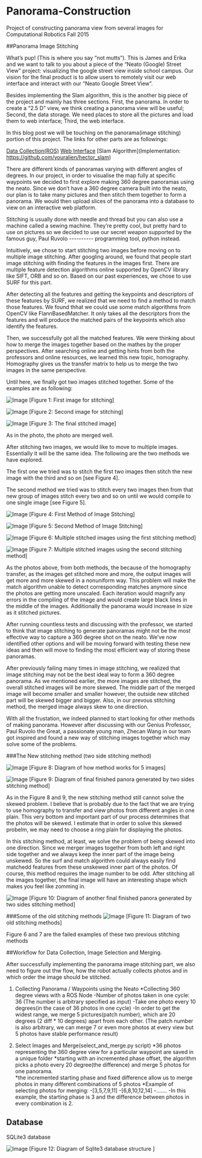 # Panorama-Construction
Project of constructing panorama view from several images for Computational Robotics Fall 2015



##Panorama Image Stitching


What’s pup! (This is where you say “not mutts”). This is James and Erika and we want to talk to you about a piece of the “Neato (Google) Street View” project: visualizing the google street view inside school campus. Our vision for the final product is to allow users to remotely visit our web interface and interact with our “Neato Google Street View”. 
    
Besides implementing the Slam algorithm, this is the another big piece of the project and mainly has three sections. First, the panorama. In order to create a “2.5 D” view, we think creating a panorama view will be useful; Second, the data storage. We need places to store all the pictures and load them to web interface; Third, the web interface. 
    
In this blog post we will be touching on the panorama(image stitching) portion of this project.
The links for other parts are as followings:

[Data Collection(ROS)](https://github.com/ZhecanJamesWang/street_view_drive)
[Web Interface](https://github.com/skchandra/neato_street_view/tree/website)
[Slam Algorithm](Implementation: https://github.com/youralien/hector_slam)

    
There are different kinds of panoramas varying with different angles of degrees. In our project, in order to visualise the map fully at specific waypoints we decided to first explore making 360 degree panoramas using the neato. Since we don’t have a 360 degree camera built into the neato, our plan is to take many pictures and then stitch them together to form a panorama. We would then upload slices of the panorama into a database to view on an interactive web platform.
    
Stitching is usually done with needle and thread but you can also use a machine called a sewing machine. They’re pretty cool, but pretty hard to use on pictures so we decided to use our secret weapon supported by the famous guy, Paul Ruvolo ---------- programming tool, python instead. 
    
Intuitively, we chose to start stitching two images before moving on to multiple image stitching. After googling around, we found that people start image stitching with finding the features in the images first. There are multiple feature detection algorithms online supported by OpenCV library like SIFT, ORB and so on. Based on our past experiences, we chose to use SURF for this part. 
    
After detecting all the features and getting the keypoints and descriptors of these features by SURF, we realized that we need to find a method to match those features. We found thhat we could use some match algorithms from OpenCV like FlannBasedMatcher. It only takes all the descriptors from the features and will produce the matched pairs of the keypoints which also identify the features.  
    
Then, we successfully got all the matched features. We were thinking about how to merge the images together based on the mathes by the proper perspectives. After searching online and getting hints from both the professors and online resources, we learned this new topic, homography. Homography gives us the transfer matrix to help us to merge the two images in the same perspective. 
    
Until here, we finally got two images stitched together. Some of the examples are as following:

![Image](https://github.com/ZhecanJamesWang/Panorama-Construction/blob/master/BlogImages/blogpic1.jpg)
[Figure 1: First image for stitching]

![Image](https://github.com/ZhecanJamesWang/Panorama-Construction/blob/master/BlogImages/blogpic2.jpg)
[Figure 2: Second image for stitching]

![Image](https://github.com/ZhecanJamesWang/Panorama-Construction/blob/master/BlogImages/blogpic3.jpg)
[Figure 3: The final stitched image]

As in the photo, the photo are merged well. 

After stitching two images, we would like to move to multiple images. Essentially it will be the same idea. 
The following are the two methods we have explored.

The first one we tried was to stitch the first two images then stitch the new image with the third and so on [see Figure 4]. 

The second method we tried was to stitch every two images then from that new group of images stitch every two and so on until we would compile to one single image [see Figure 5]. 

![Image](https://github.com/ZhecanJamesWang/Panorama-Construction/blob/master/BlogImages/blogpic4.jpg)
[Figure 4: First Method of Image Stitching]

![Image](https://github.com/ZhecanJamesWang/Panorama-Construction/blob/master/BlogImages/blogpic5.jpg)
[Figure 5: Second Method of Image Stitching]

![Image](https://github.com/ZhecanJamesWang/Panorama-Construction/blob/master/BlogImages/blogpic6.jpg)
[Figure 6: Multiple stitched images using the first stitching method]

![Image](https://github.com/ZhecanJamesWang/Panorama-Construction/blob/master/BlogImages/blogpic7.jpg)
[Figure 7: Multiple stitched images using the second stitching method]

As the photos above, from both methods, the because of the homography transfer, as the images get stitched more and more, the output images will get more and more skewed in a nonuniform way. This problem will make the match algorithm unable to detect corresponding matches anymore since the photos are getting more unscaled. Each iteration would magnify any errors in the compiling of the image and would create large black lines in the middle of the images. Additionally the panorama would increase in size as it stitched pictures.

After running countless tests and discussing with the professor, we started to think that image stitching to generate panoramas might not be the most effective way to capture a 360 degree shot on the neato. We’ve now identified other options and will be moving forward with testing these new ideas and then will move to finding the most efficient way of storing these panoramas.


After previously failing many times in image stitching, we realized that image stitching may not be the best ideal way to form a 360 degree panorama. As we mentioned earlier, the more images are stitched, the overall stitched images will be more skewed. The middle part of the merged image will become smaller and smaller however, the outside new stitched part will be skewed bigger and bigger. Also, in our prevous stitching method, the merged image always skew to one direction.  


With all the frustation, we indeed planned to start looking for other methods of making panorama. However after discussing with our Genius Professor, Paul Ruvolo the Great, a passionate young man, Zhecan Wang in our team got inspired and found a new way of stitching images together which may solve some of the problems. 

###The New stitching method (two side stitching method)

![Image](https://github.com/ZhecanJamesWang/Panorama-Construction/blob/master/BlogImages/Screenshot%20from%202015-12-07%2023:49:24.png)
[Figure 8: Diagram of how method works for 5 images]


![Image](https://github.com/ZhecanJamesWang/Panorama-Construction/blob/master/BlogImages/Screenshot%20from%202015-12-07%2023:49:37.png)
[Figure 9: Diagram of final finished panora generated by two sides stitching method]


As in the Figure 8 and 9, the new stitching method still cannot solve the skewed problem. I believe that is probably due to the fact that we are trying to use homography to transfer and view photos from different angles in one plain. This very bottom and important part of our process determines that the photos will be skewed. I estimate that in order to solve this skewed probelm, we may need to choose a ring plain for displaying the photos. 

In this stitching method, at least, we solve the problem of being skewed into one direction. Since we merger images together from both left and right side together and we always keep the inner part of the image being unskewed. So the surf and match algorithm could always easily find matchedd features from these unskewed inner part of the photos. Of course, this method requires the image number to be odd. After stitching all the images together, the final image will have an interesting shape which makes you feel like zomming in. 


![Image](https://github.com/ZhecanJamesWang/Panorama-Construction/blob/master/BlogImages/0.0%2C0.0%2C-42.2.jpg)
[Figure 10: Diagram of another final finished panora generated by two sides stitching method]


###Some of the old stitching methods
![Image](https://github.com/ZhecanJamesWang/Panorama-Construction/blob/master/BlogImages/Screenshot%20from%202015-12-07%2023:51:12.png)
[Figure 11: Diagram of two old stitching methods]


Figure 6 and 7 are the failed examples of these two previous stitching methods


##Workflow for Data Collection, Image Selection and Merging. 


After successfully implementing the panorama image stitching part, we also need to figure out thw flow, how the robot actually collects photos and in which order the image should be stitched. 


1. Collecting Panorama / Waypoints using the Neato
	*Collecting 360 degree views with a ROS Node
		-Number of photos taken in one cycle: 36 (The number is arbitrary specified as input)
		-Take one photo every 10 degrees(in the case of 36 photos in one cycle)
		-In order to get the widest range, we merge 5 pictures(patch number), which are 20 degrees (2 diff * 10 degrees) apart from each other. (The patch number is also arbitrary, we can merge 7 or even more photos at every view but 5 photos have stable performance result)

2. Select Images and Merge(select_and_merge.py script)
	*36 photos representing the 360 degree view for a particular waypoint are saved in a unique folder
	*starting with an incremented phase offset, the algorithm picks a photo every 20 degree(the difference) and merge 5 photos for one panorama. 	
	*the incremented starting phase and fixed difference allow us to merge photos in many different combinations of 5 photos
	*Example of selecting photos for merging:
		-[3,5,7,9,11]
		-[6,8,10,12,14]
		-…….
		-In this example, the starting phase is 3 and the difference between photos in every combination is 2.



## Database

SQLite3 database

![Image](https://github.com/ZhecanJamesWang/Panorama-Construction/blob/master/BlogImages/Screenshot%20from%202015-12-08%2000:04:16.png)
[Figure 12: Diagram of Sqlite3 database structure	]
